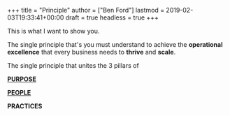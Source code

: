 +++
title = "Principle"
author = ["Ben Ford"]
lastmod = 2019-02-03T19:33:41+00:00
draft = true
headless = true
+++

This is what I want to show you.

The single principle that's you must understand to achieve the **operational
excellence** that every business needs to **thrive** and **scale**.

The single principle that unites the 3 pillars of

[**PURPOSE**](#orge23f881)

[**PEOPLE**](#orge23f881)

**PRACTICES**

<a id="orge23f881"></a>
